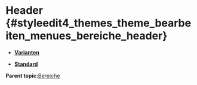 # Header {#styleedit4_themes_theme_bearbeiten_menues_bereiche_header}

-   **[Varianten](10_3_5_1_2_2_1_Varianten.md)**  

-   **[Standard](10_3_5_1_2_2_2_Standard.md)**  


**Parent topic:**[Bereiche](10_3_5_1_2_Bereiche.md)

